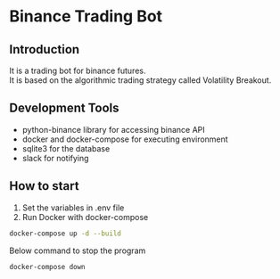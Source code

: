 # Binance Trading Bot

## Introduction

It is a trading bot for binance futures.  
It is based on the algorithmic trading strategy called Volatility Breakout.

## Development Tools

-   python-binance library for accessing binance API
-   docker and docker-compose for executing environment
-   sqlite3 for the database
-   slack for notifying

## How to start

1. Set the variables in .env file
2. Run Docker with docker-compose

```bash
docker-compose up -d --build
```

Below command to stop the program

```bash
docker-compose down
```
